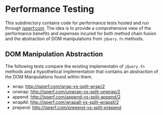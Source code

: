 # Performance Testing

This subdirectory contains code for performance tests hosted and run through [jsperf.com](http://jsperf.com). The idea is to provide a comprehensive view of the performance benefits and expenses incured for both method chain fusion and the abstraction of DOM manipulations from `jQuery.fn` methods.

## DOM Manipulation Abstraction

The following tests compare the existing implementatin of `jQuery.fn` methods and a hypothetical implementation that contains an abstraction of the DOM Manipulations found within them.

- wrap: http://jsperf.com/wrap-vs-split-wrap/2
- unwrap: http://jsperf.com/unwrap-vs-split-unwrap/2
- append: http://jsperf.com/append-vs-split-append/2
- wrapAll: http://jsperf.com/wrapall-vs-split-wrapall/2
- prepend: http://jsperf.com/prepend-vs-split-prepend
